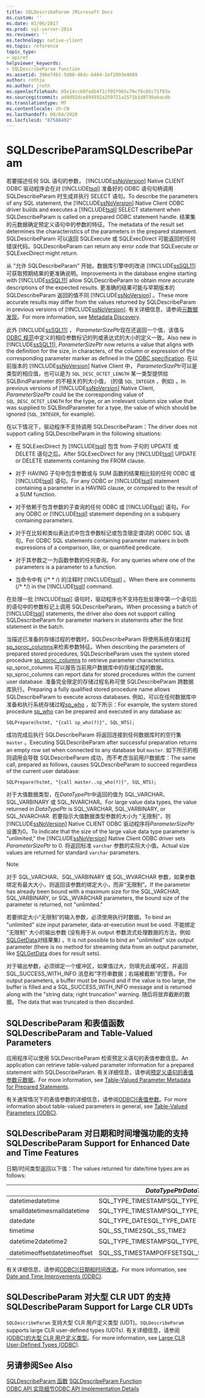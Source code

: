 ```yaml
---
title: SQLDescribeParam |Microsoft Docs
ms.custom: ''
ms.date: 03/06/2017
ms.prod: sql-server-2014
ms.reviewer: ''
ms.technology: native-client
ms.topic: reference
topic_type:
- apiref
helpviewer_keywords:
- SQLDescribeParam function
ms.assetid: 396e74b1-5d08-46dc-b404-2ef2003e4689
author: rothja
ms.author: jroth
ms.openlocfilehash: 05e14ccb0fadb4f1cf05f965c79cf8c05c71f93a
ms.sourcegitcommit: ad4d92dce894592a259721a1571b1d8736abacdb
ms.translationtype: MT
ms.contentlocale: zh-CN
ms.lasthandoff: 08/04/2020
ms.locfileid: "87588492"
---
```

# <a name="sqldescribeparam"></a><span data-ttu-id="c40a1-102">SQLDescribeParam</span><span class="sxs-lookup"><span data-stu-id="c40a1-102">SQLDescribeParam</span></span>
  <span data-ttu-id="c40a1-103">若要描述任何 SQL 语句的参数， [!INCLUDE[ssNoVersion](../../includes/ssnoversion-md.md)] Native CLIENT ODBC 驱动程序会在对 [!INCLUDE[tsql](../../includes/tsql-md.md)] 准备好的 ODBC 语句句柄调用 SQLDescribeParam 时生成并执行 SELECT 语句。</span><span class="sxs-lookup"><span data-stu-id="c40a1-103">To describe the parameters of any SQL statement, the [!INCLUDE[ssNoVersion](../../includes/ssnoversion-md.md)] Native Client ODBC driver builds and executes a [!INCLUDE[tsql](../../includes/tsql-md.md)] SELECT statement when SQLDescribeParam is called on a prepared ODBC statement handle.</span></span> <span data-ttu-id="c40a1-104">结果集的元数据确定预定义语句中的参数的特征。</span><span class="sxs-lookup"><span data-stu-id="c40a1-104">The metadata of the result set determines the characteristics of the parameters in the prepared statement.</span></span> <span data-ttu-id="c40a1-105">SQLDescribeParam 可以返回 SQLExecute 或 SQLExecDirect 可能返回的任何错误代码。</span><span class="sxs-lookup"><span data-stu-id="c40a1-105">SQLDescribeParam can return any error code that SQLExecute or SQLExecDirect might return.</span></span>  
  
 <span data-ttu-id="c40a1-106">从 "允许 SQLDescribeParam" 开始，数据库引擎中的改进 [!INCLUDE[ssSQL11](../../includes/sssql11-md.md)] 可获取预期结果的更准确说明。</span><span class="sxs-lookup"><span data-stu-id="c40a1-106">Improvements in the database engine starting with [!INCLUDE[ssSQL11](../../includes/sssql11-md.md)] allow SQLDescribeParam to obtain more accurate descriptions of the expected results.</span></span> <span data-ttu-id="c40a1-107">更准确的结果可能与早期版本的 SQLDescribeParam 返回的值不同 [!INCLUDE[ssNoVersion](../../includes/ssnoversion-md.md)] 。</span><span class="sxs-lookup"><span data-stu-id="c40a1-107">These more accurate results may differ from the values returned by SQLDescribeParam in previous versions of [!INCLUDE[ssNoVersion](../../includes/ssnoversion-md.md)].</span></span> <span data-ttu-id="c40a1-108">有关详细信息，请参阅[元数据发现](../native-client/features/metadata-discovery.md)。</span><span class="sxs-lookup"><span data-stu-id="c40a1-108">For more information, see [Metadata Discovery](../native-client/features/metadata-discovery.md).</span></span>  
  
 <span data-ttu-id="c40a1-109">此外 [!INCLUDE[ssSQL11](../../includes/sssql11-md.md)] ， *ParameterSizePtr*现在还返回一个值，该值与[ODBC 规范](https://go.microsoft.com/fwlink/?LinkId=207044)中定义的相应参数标记的列或表达式的大小的定义一致。</span><span class="sxs-lookup"><span data-stu-id="c40a1-109">Also new in [!INCLUDE[ssSQL11](../../includes/sssql11-md.md)], *ParameterSizePtr* now returns a value that aligns with the definition for the size, in characters, of the column or expression of the corresponding parameter marker as defined in the [ODBC specification](https://go.microsoft.com/fwlink/?LinkId=207044).</span></span> <span data-ttu-id="c40a1-110">在以前版本的 [!INCLUDE[ssNoVersion](../../includes/ssnoversion-md.md)] Native Client 中， *ParameterSizePtr*可以是类型的相应值，也可以是为 `SQL_DESC_OCTET_LENGTH` 某一类型提供给 SQLBindParameter 的不相关的列大小值， (的值 `SQL_INTEGER` ，例如) 。</span><span class="sxs-lookup"><span data-stu-id="c40a1-110">In previous versions of [!INCLUDE[ssNoVersion](../../includes/ssnoversion-md.md)] Native Client, *ParameterSizePtr* could be the corresponding value of `SQL_DESC_OCTET_LENGTH` for the type, or an irrelevant column size value that was supplied to SQLBindParameter for a type, the value of which should be ignored (`SQL_INTEGER`, for example).</span></span>  
  
 <span data-ttu-id="c40a1-111">在以下情况下，驱动程序不支持调用 SQLDescribeParam：</span><span class="sxs-lookup"><span data-stu-id="c40a1-111">The driver does not support calling SQLDescribeParam in the following situations:</span></span>  
  
-   <span data-ttu-id="c40a1-112">在 SQLExecDirect 为 [!INCLUDE[tsql](../../includes/tsql-md.md)] 包含 from 子句的 UPDATE 或 DELETE 语句之后。</span><span class="sxs-lookup"><span data-stu-id="c40a1-112">After SQLExecDirect for any [!INCLUDE[tsql](../../includes/tsql-md.md)] UPDATE or DELETE statements containing the FROM clause.</span></span>  
  
-   <span data-ttu-id="c40a1-113">对于 HAVING 子句中包含参数或与 SUM 函数的结果相比较的任何 ODBC 或 [!INCLUDE[tsql](../../includes/tsql-md.md)] 语句。</span><span class="sxs-lookup"><span data-stu-id="c40a1-113">For any ODBC or [!INCLUDE[tsql](../../includes/tsql-md.md)] statement containing a parameter in a HAVING clause, or compared to the result of a SUM function.</span></span>  
  
-   <span data-ttu-id="c40a1-114">对于依赖于包含参数的子查询的任何 ODBC 或 [!INCLUDE[tsql](../../includes/tsql-md.md)] 语句。</span><span class="sxs-lookup"><span data-stu-id="c40a1-114">For any ODBC or [!INCLUDE[tsql](../../includes/tsql-md.md)] statement depending on a subquery containing parameters.</span></span>  
  
-   <span data-ttu-id="c40a1-115">对于在比较和类似表达式中包含参数标记或包含限定谓词的 ODBC SQL 语句。</span><span class="sxs-lookup"><span data-stu-id="c40a1-115">For ODBC SQL statements containing parameter markers in both expressions of a comparison, like, or quantified predicate.</span></span>  
  
-   <span data-ttu-id="c40a1-116">对于其参数之一为函数参数的任何查询。</span><span class="sxs-lookup"><span data-stu-id="c40a1-116">For any queries where one of the parameters is a parameter to a function.</span></span>  
  
-   <span data-ttu-id="c40a1-117">当命令中有 (/\* \* /) 的注释时 [!INCLUDE[tsql](../../includes/tsql-md.md)] 。</span><span class="sxs-lookup"><span data-stu-id="c40a1-117">When there are comments (/\* \*/) in the [!INCLUDE[tsql](../../includes/tsql-md.md)] command.</span></span>  
  
 <span data-ttu-id="c40a1-118">在处理一批 [!INCLUDE[tsql](../../includes/tsql-md.md)] 语句时，驱动程序也不支持在批处理中第一个语句后的语句中的参数标记上调用 SQLDescribeParam。</span><span class="sxs-lookup"><span data-stu-id="c40a1-118">When processing a batch of [!INCLUDE[tsql](../../includes/tsql-md.md)] statements, the driver also does not support calling SQLDescribeParam for parameter markers in statements after the first statement in the batch.</span></span>  
  
 <span data-ttu-id="c40a1-119">当描述已准备的存储过程的参数时，SQLDescribeParam 将使用系统存储过程[sp_sproc_columns](/sql/relational-databases/system-stored-procedures/sp-sproc-columns-transact-sql)来检索参数特征。</span><span class="sxs-lookup"><span data-stu-id="c40a1-119">When describing the parameters of prepared stored procedures, SQLDescribeParam uses the system stored procedure [sp_sproc_columns](/sql/relational-databases/system-stored-procedures/sp-sproc-columns-transact-sql) to retrieve parameter characteristics.</span></span> <span data-ttu-id="c40a1-120">sp_sproc_columns 可以报告当前用户数据库中的存储过程的数据。</span><span class="sxs-lookup"><span data-stu-id="c40a1-120">sp_sproc_columns can report data for stored procedures within the current user database.</span></span> <span data-ttu-id="c40a1-121">准备完全限定的存储过程名称可使 SQLDescribeParam 跨数据库执行。</span><span class="sxs-lookup"><span data-stu-id="c40a1-121">Preparing a fully qualified stored procedure name allows SQLDescribeParam to execute across databases.</span></span> <span data-ttu-id="c40a1-122">例如，可以在任何数据库中准备和执行系统存储过程[sp_who](/sql/relational-databases/system-stored-procedures/sp-who-transact-sql) ，如下所示：</span><span class="sxs-lookup"><span data-stu-id="c40a1-122">For example, the system stored procedure [sp_who](/sql/relational-databases/system-stored-procedures/sp-who-transact-sql) can be prepared and executed in any database as:</span></span>  
  
```  
SQLPrepare(hstmt, "{call sp_who(?)}", SQL_NTS);  
```  
  
 <span data-ttu-id="c40a1-123">成功完成后执行 SQLDescribeParam 将返回连接到任何数据库时的空行集 `master` 。</span><span class="sxs-lookup"><span data-stu-id="c40a1-123">Executing SQLDescribeParam after successful preparation returns an empty row set when connected to any database but `master`.</span></span> <span data-ttu-id="c40a1-124">如下所示的相同调用会导致 SQLDescribeParam 成功，而不考虑当前用户数据库：</span><span class="sxs-lookup"><span data-stu-id="c40a1-124">The same call, prepared as follows, causes SQLDescribeParam to succeed regardless of the current user database:</span></span>  
  
```  
SQLPrepare(hstmt, "{call master..sp_who(?)}", SQL_NTS);  
```  
  
 <span data-ttu-id="c40a1-125">对于大值数据类型，在*DataTypePtr*中返回的值为 SQL_VARCHAR、SQL_VARBINARY 或 SQL_NVARCHAR。</span><span class="sxs-lookup"><span data-stu-id="c40a1-125">For large value data types, the value returned in *DataTypePtr* is SQL_VARCHAR, SQL_VARBINARY, or SQL_NVARCHAR.</span></span> <span data-ttu-id="c40a1-126">若要指示大值数据类型参数的大小为 "无限制"，则 [!INCLUDE[ssNoVersion](../../includes/ssnoversion-md.md)] Native CLIENT ODBC 驱动程序将*ParameterSizePtr*设置为0。</span><span class="sxs-lookup"><span data-stu-id="c40a1-126">To indicate that the size of the large value data type parameter is "unlimited," the [!INCLUDE[ssNoVersion](../../includes/ssnoversion-md.md)] Native Client ODBC driver sets *ParameterSizePtr* to 0.</span></span> <span data-ttu-id="c40a1-127">将返回标准 `varchar` 参数的实际大小值。</span><span class="sxs-lookup"><span data-stu-id="c40a1-127">Actual size values are returned for standard `varchar` parameters.</span></span>  
  
> [!NOTE]  
>  <span data-ttu-id="c40a1-128">对于 SQL_VARCHAR、SQL_VARBINARY 或 SQL_WVARCHAR 参数，如果参数绑定有最大大小，则返回该参数的绑定大小，而非“无限制”。</span><span class="sxs-lookup"><span data-stu-id="c40a1-128">If the parameter has already been bound with a maximum size for the SQL_VARCHAR, SQL_VARBINARY, or SQL_WVARCHAR parameters, the bound size of the parameter is returned, not "unlimited."</span></span>  
  
 <span data-ttu-id="c40a1-129">若要绑定大小“无限制”的输入参数，必须使用执行时数据。</span><span class="sxs-lookup"><span data-stu-id="c40a1-129">To bind an "unlimited" size input parameter, data-at-execution must be used.</span></span> <span data-ttu-id="c40a1-130">不能绑定 "无限制" 大小的输出参数 (没有用于从 output 参数流式处理数据的方法，例如[SQLGetData](sqlgetdata.md)对结果集) 。</span><span class="sxs-lookup"><span data-stu-id="c40a1-130">It is not possible to bind an "unlimited" size output parameter (there is no method for streaming data from an output parameter, like [SQLGetData](sqlgetdata.md) does for result sets).</span></span>  
  
 <span data-ttu-id="c40a1-131">对于输出参数，必须绑定一个缓冲区，如果值过大，则填充此缓冲区，并返回 SQL_SUCCESS_WITH_INFO 消息和“字符串数据；右端被截断”的警告。</span><span class="sxs-lookup"><span data-stu-id="c40a1-131">For output parameters, a buffer must be bound and if the value is too large, the buffer is filled and a SQL_SUCCESS_WITH_INFO message and is returned along with the "string data; right truncation" warning.</span></span> <span data-ttu-id="c40a1-132">随后将放弃截断的数据。</span><span class="sxs-lookup"><span data-stu-id="c40a1-132">The data that was truncated is then discarded.</span></span>  
  
## <a name="sqldescribeparam-and-table-valued-parameters"></a><span data-ttu-id="c40a1-133">SQLDescribeParam 和表值函数</span><span class="sxs-lookup"><span data-stu-id="c40a1-133">SQLDescribeParam and Table-Valued Parameters</span></span>  
 <span data-ttu-id="c40a1-134">应用程序可以使用 SQLDescribeParam 检索预定义语句的表值参数信息。</span><span class="sxs-lookup"><span data-stu-id="c40a1-134">An application can retrieve table-valued parameter information for a prepared statement with SQLDescribeParam.</span></span> <span data-ttu-id="c40a1-135">有关详细信息，请参阅[预定义语句的表值参数元数据](../native-client-odbc-table-valued-parameters/table-valued-parameter-metadata-for-prepared-statements.md)。</span><span class="sxs-lookup"><span data-stu-id="c40a1-135">For more information, see [Table-Valued Parameter Metadata for Prepared Statements](../native-client-odbc-table-valued-parameters/table-valued-parameter-metadata-for-prepared-statements.md).</span></span>  
  
 <span data-ttu-id="c40a1-136">有关通常情况下的表值参数的详细信息，请参阅[ODBC&#41;&#40;表值参数](../native-client-odbc-table-valued-parameters/table-valued-parameters-odbc.md)。</span><span class="sxs-lookup"><span data-stu-id="c40a1-136">For more information about table-valued parameters in general, see [Table-Valued Parameters &#40;ODBC&#41;](../native-client-odbc-table-valued-parameters/table-valued-parameters-odbc.md).</span></span>  
  
## <a name="sqldescribeparam-support-for-enhanced-date-and-time-features"></a><span data-ttu-id="c40a1-137">SQLDescribeParam 对日期和时间增强功能的支持</span><span class="sxs-lookup"><span data-stu-id="c40a1-137">SQLDescribeParam Support for Enhanced Date and Time Features</span></span>  
 <span data-ttu-id="c40a1-138">日期/时间类型返回以下值：</span><span class="sxs-lookup"><span data-stu-id="c40a1-138">The values returned for date/time types are as follows:</span></span>  
  
||<span data-ttu-id="c40a1-139">*DataTypePtr*</span><span class="sxs-lookup"><span data-stu-id="c40a1-139">*DataTypePtr*</span></span>|<span data-ttu-id="c40a1-140">*ParameterSizePtr*</span><span class="sxs-lookup"><span data-stu-id="c40a1-140">*ParameterSizePtr*</span></span>|<span data-ttu-id="c40a1-141">*DecimalDigitsPtr*</span><span class="sxs-lookup"><span data-stu-id="c40a1-141">*DecimalDigitsPtr*</span></span>|  
|-|-------------------|------------------------|------------------------|  
|<span data-ttu-id="c40a1-142">datetime</span><span class="sxs-lookup"><span data-stu-id="c40a1-142">datetime</span></span>|<span data-ttu-id="c40a1-143">SQL_TYPE_TIMESTAMP</span><span class="sxs-lookup"><span data-stu-id="c40a1-143">SQL_TYPE_TIMESTAMP</span></span>|<span data-ttu-id="c40a1-144">23</span><span class="sxs-lookup"><span data-stu-id="c40a1-144">23</span></span>|<span data-ttu-id="c40a1-145">3</span><span class="sxs-lookup"><span data-stu-id="c40a1-145">3</span></span>|  
|<span data-ttu-id="c40a1-146">smalldatetime</span><span class="sxs-lookup"><span data-stu-id="c40a1-146">smalldatetime</span></span>|<span data-ttu-id="c40a1-147">SQL_TYPE_TIMESTAMP</span><span class="sxs-lookup"><span data-stu-id="c40a1-147">SQL_TYPE_TIMESTAMP</span></span>|<span data-ttu-id="c40a1-148">16</span><span class="sxs-lookup"><span data-stu-id="c40a1-148">16</span></span>|<span data-ttu-id="c40a1-149">0</span><span class="sxs-lookup"><span data-stu-id="c40a1-149">0</span></span>|  
|<span data-ttu-id="c40a1-150">date</span><span class="sxs-lookup"><span data-stu-id="c40a1-150">date</span></span>|<span data-ttu-id="c40a1-151">SQL_TYPE_DATE</span><span class="sxs-lookup"><span data-stu-id="c40a1-151">SQL_TYPE_DATE</span></span>|<span data-ttu-id="c40a1-152">10</span><span class="sxs-lookup"><span data-stu-id="c40a1-152">10</span></span>|<span data-ttu-id="c40a1-153">0</span><span class="sxs-lookup"><span data-stu-id="c40a1-153">0</span></span>|  
|<span data-ttu-id="c40a1-154">time</span><span class="sxs-lookup"><span data-stu-id="c40a1-154">time</span></span>|<span data-ttu-id="c40a1-155">SQL_SS_TIME2</span><span class="sxs-lookup"><span data-stu-id="c40a1-155">SQL_SS_TIME2</span></span>|<span data-ttu-id="c40a1-156">8, 10..16</span><span class="sxs-lookup"><span data-stu-id="c40a1-156">8, 10..16</span></span>|<span data-ttu-id="c40a1-157">0..7</span><span class="sxs-lookup"><span data-stu-id="c40a1-157">0..7</span></span>|  
|<span data-ttu-id="c40a1-158">datetime2</span><span class="sxs-lookup"><span data-stu-id="c40a1-158">datetime2</span></span>|<span data-ttu-id="c40a1-159">SQL_TYPE_TIMESTAMP</span><span class="sxs-lookup"><span data-stu-id="c40a1-159">SQL_TYPE_TIMESTAMP</span></span>|<span data-ttu-id="c40a1-160">19、21..27</span><span class="sxs-lookup"><span data-stu-id="c40a1-160">19, 21..27</span></span>|<span data-ttu-id="c40a1-161">0..7</span><span class="sxs-lookup"><span data-stu-id="c40a1-161">0..7</span></span>|  
|<span data-ttu-id="c40a1-162">datetimeoffset</span><span class="sxs-lookup"><span data-stu-id="c40a1-162">datetimeoffset</span></span>|<span data-ttu-id="c40a1-163">SQL_SS_TIMESTAMPOFFSET</span><span class="sxs-lookup"><span data-stu-id="c40a1-163">SQL_SS_TIMESTAMPOFFSET</span></span>|<span data-ttu-id="c40a1-164">26、28..34</span><span class="sxs-lookup"><span data-stu-id="c40a1-164">26, 28..34</span></span>|<span data-ttu-id="c40a1-165">0..7</span><span class="sxs-lookup"><span data-stu-id="c40a1-165">0..7</span></span>|  
  
 <span data-ttu-id="c40a1-166">有关详细信息，请参阅[ODBC&#41;&#40;日期和时间改进](../native-client-odbc-date-time/date-and-time-improvements-odbc.md)。</span><span class="sxs-lookup"><span data-stu-id="c40a1-166">For more information, see [Date and Time Improvements &#40;ODBC&#41;](../native-client-odbc-date-time/date-and-time-improvements-odbc.md).</span></span>  
  
## <a name="sqldescribeparam-support-for-large-clr-udts"></a><span data-ttu-id="c40a1-167">SQLDescribeParam 对大型 CLR UDT 的支持</span><span class="sxs-lookup"><span data-stu-id="c40a1-167">SQLDescribeParam Support for Large CLR UDTs</span></span>  
 <span data-ttu-id="c40a1-168">`SQLDescribeParam` 支持大型 CLR 用户定义类型 (UDT)。</span><span class="sxs-lookup"><span data-stu-id="c40a1-168">`SQLDescribeParam` supports large CLR user-defined types (UDTs).</span></span> <span data-ttu-id="c40a1-169">有关详细信息，请参阅[&#40;ODBC&#41;的大型 CLR 用户定义类型](../../relational-databases/native-client/odbc/large-clr-user-defined-types-odbc.md)。</span><span class="sxs-lookup"><span data-stu-id="c40a1-169">For more information, see [Large CLR User-Defined Types &#40;ODBC&#41;](../../relational-databases/native-client/odbc/large-clr-user-defined-types-odbc.md).</span></span>  
  
## <a name="see-also"></a><span data-ttu-id="c40a1-170">另请参阅</span><span class="sxs-lookup"><span data-stu-id="c40a1-170">See Also</span></span>  
 <span data-ttu-id="c40a1-171">[SQLDescribeParam 函数](https://go.microsoft.com/fwlink/?LinkId=59339) </span><span class="sxs-lookup"><span data-stu-id="c40a1-171">[SQLDescribeParam Function](https://go.microsoft.com/fwlink/?LinkId=59339) </span></span>  
 [<span data-ttu-id="c40a1-172">ODBC API 实现细节</span><span class="sxs-lookup"><span data-stu-id="c40a1-172">ODBC API Implementation Details</span></span>](../../relational-databases/native-client-odbc-api/odbc-api-implementation-details.md)  
  
  
